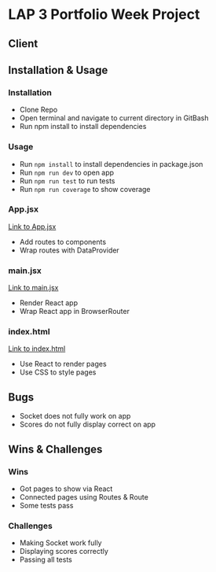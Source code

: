 # LAP 3 Portfolio Week Project

## Client

## Installation & Usage

### Installation

- Clone Repo
- Open terminal and navigate to current directory in GitBash
- Run npm install to install dependencies

### Usage

- Run `npm install` to install dependencies in package.json
- Run `npm run dev` to open app
- Run `npm run test` to run tests
- Run `npm run coverage` to show coverage

### App.jsx

[Link to App.jsx](./src/App.jsx)

- Add routes to components
- Wrap routes with DataProvider

### main.jsx

[Link to main.jsx](./src/main.jsx)

- Render React app
- Wrap React app in BrowserRouter

### index.html

[Link to index.html](./index.html)

- Use React to render pages
- Use CSS to style pages

## Bugs

- Socket does not fully work on app
- Scores do not fully display correct on app

## Wins & Challenges

### Wins

- Got pages to show via React
- Connected pages using Routes & Route
- Some tests pass

### Challenges

- Making Socket work fully
- Displaying scores correctly
- Passing all tests

